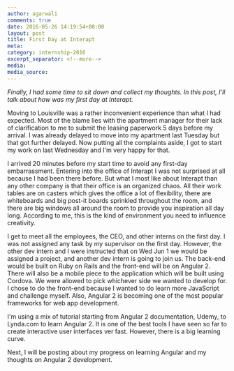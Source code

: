 ```yaml
---
author: agarwali
comments: true
date: 2016-05-26 14:19:54+00:00
layout: post
title: First Day at Interapt
meta:
category: internship-2016
excerpt_separator: <!--more-->
media:
media_source:
---
```


_Finally, I had some time to sit down and collect my thoughts. In this post, I'll talk about how was my first day at _Interapt_._

Moving to Louisville was a rather inconvenient experience than what I had expected. Most of the blame lies with the apartment manager for their lack of clarification to me to submit the leasing paperwork 5 days before my arrival.<!--more--> I was already delayed to move into my apartment last Tuesday but that got further delayed. Now putting all the complaints aside, I got to start my work on last Wednesday and I'm very happy for that.

I arrived 20 minutes before my start time to avoid any first-day embarrassment. Entering into the office of Interapt I was not surprised at all because I had been there before. But what I most like about Interapt than any other company is that their office is an organized chaos. All their work tables are on casters which gives the office a lot of flexibility, there are whiteboards and big post-it boards sprinkled throughout the room, and there are big windows all around the room to provide you inspiration all day long. According to me, this is the kind of environment you need to influence creativity.

I get to meet all the employees, the CEO, and other interns on the first day. I was not assigned any task by my supervisor on the first day. However, the other dev intern and I were instructed that on Wed Jun 1 we would be assigned a project, and another dev intern is going to join us. The back-end would be built on Ruby on Rails and the front-end will be on Angular 2. There will also be a mobile piece to the application which will be built using Cordova. We were allowed to pick whichever side we wanted to develop for. I chose to do the front-end because I wanted to do learn more JavaScript and challenge myself. Also, Angular 2 is becoming one of the most popular frameworks for web app development.

I'm using a mix of tutorial starting from Angular 2 documentation, Udemy, to Lynda.com to learn Angular 2. It is one of the best tools I have seen so far to create interactive user interfaces ver fast. However, there is a big learning curve.

Next, I will be posting about my progress on learning Angular and my thoughts on Angular 2 development.
